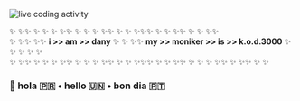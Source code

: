 
![live coding activity](https://dany.codes/static/recent/activity/view.gif "view more of my coding activity at my site   • https://dany.codes • ")


✨ ✨✨ ✨ ✨ ✨ ✨✨ ✨ ✨ ✨ ✨✨ ✨ ✨  ✨✨✨ ✨ ✨ ✨✨ ✨ ✨ ✨✨    <br />
✨ ✨✨ ✨✨ **i >> am >> dany** ✨ ✨  ✨✨ **my >> moniker >> is >> k.o.d.3000** ✨ ✨ ✨ ✨ ✨ <br />
✨ ✨✨ ✨ ✨ ✨ ✨✨ ✨ ✨ ✨ ✨✨ ✨ ✨ ✨✨✨ ✨ ✨ ✨✨ ✨ ✨ ✨ ✨✨ ✨ ✨✨ ✨ ✨  

###   👋 hola 🇵🇷 • hello 🇺🇳 • bon dia 🇵🇹  
